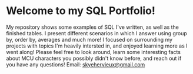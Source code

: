 # Welcome to my SQL Portfolio!
My repository shows some examples of SQL I've written, as well as the finished tables. I present different scenarios in which I answer using group by, order by, averages and much more!
I focused on surrounding my projects with topics I'm heavily intersted in, and enjoyed learning more as I went along!
Please feel free to look around, learn some interesting facts about MCU characters you possibly didn't know before, and reach out if you have any questions!
Email: skyehervieux@gmail.com
